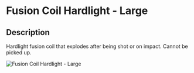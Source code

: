 # Fusion Coil Hardlight - Large

## Description

Hardlight fusion coil that explodes after being shot or on impact. Cannot be picked up.

![Fusion Coil Hardlight - Large](../../../.gitbook/assets/images/objects/gameplay/sandbox/fusion-coil-hardlight-large.png)

